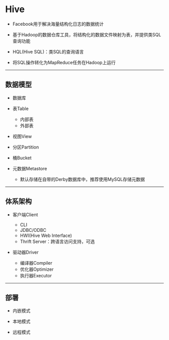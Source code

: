 # Hive

- Facebook用于解决海量结构化日志的数据统计
- 基于Hadoop的数据仓库工具，将结构化的数据文件映射为表，并提供类SQL查询功能

- HQL(Hive SQL)：类SQL的查询语言

- 将SQL操作转化为MapReduce任务在Hadoop上运行


---

## 数据模型

- 数据库

- 表Table
    - 内部表
    - 外部表

- 视图View
- 分区Partition
- 桶Bucket

- 元数据Metastore
    - 默认存储在自带的Derby数据库中，推荐使用MySQL存储元数据


---

## 体系架构
- 客户端Client
    - CLI
    - JDBC/ODBC
    - HWI(Hive Web Interface)
    - Thrift Server：跨语言访问支持，可选


- 驱动器Driver
    - 编译器Compiler
    - 优化器Optimizer
    - 执行器Executor


---

## 部署

- 内嵌模式

- 本地模式

- 远程模式